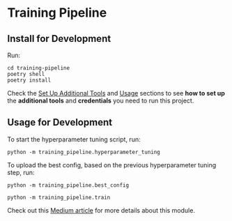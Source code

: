 # Training Pipeline

## Install for Development

Run:
```shell
cd training-pipeline
poetry shell
poetry install
```

Check the [Set Up Additional Tools](https://github.com/iusztinpaul/energy-forecasting#-set-up-additional-tools-) and [Usage](https://github.com/iusztinpaul/energy-forecasting#usage) sections to see **how to set up** the **additional tools** and **credentials** you need to run this project.


## Usage for Development

To start the hyperparameter tuning script, run:
```shell
python -m training_pipeline.hyperparameter_tuning
```

To upload the best config, based on the previous hyperparameter tuning step, run:
```shell
python -m training_pipeline.best_config
```

```shell
python -m training_pipeline.train
```

Check out this [Medium article](placeholder-medium-article) for more details about this module.
